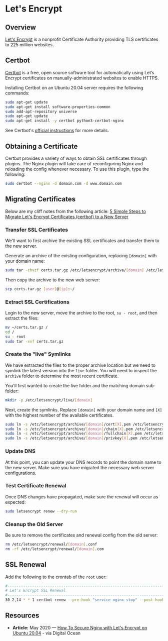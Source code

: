 # Let's Encrypt

## Overview

[Let's Encrypt](https://letsencrypt.org/) is a nonprofit Certificate Authority providing TLS certificates to 225 million websites. 

## Certbot

[Certbot](https://certbot.eff.org/) is a free, open source software tool for automatically using Let’s Encrypt certificates on manually-administrated websites to enable HTTPS.

Installing Certbot on an Ubuntu 20.04 server requires the following commands:

```bash
sudo apt-get update
sudo apt-get install software-properties-common
sudo add-apt-repository universe
sudo apt-get update
sudo apt-get install -y certbot python3-certbot-nginx
```

See Certbot's [official instructions](https://certbot.eff.org/lets-encrypt/ubuntufocal-nginx) for more details.

## Obtaining a Certificate

Certbot provides a variety of ways to obtain SSL certificates through  plugins. The Nginx plugin will take care of reconfiguring Nginx and reloading the config whenever necessary. To use this plugin, type the following:

```bash
sudo certbot --nginx -d domain.com -d www.domain.com
```

## Migrating Certificates

Below are my cliff notes from the following article: [5 Simple Steps to Migrate Let's Encrypt Certificates (certbot) to a New Server](https://ivanderevianko.com/2019/03/migrate-letsencrypt-certificates-certbot-to-new-server)

### Transfer SSL Certificates

We'll want to first archive the existing SSL certificates and transfer them to the new server.

Generate an archive of the existing configuration, replacing `[domain]` with your domain name:

```bash
sudo tar -chvzf certs.tar.gz /etc/letsencrypt/archive/[domain] /etc/letsencrypt/renewal/[domain].conf
```

Then copy the archive to the new web server:

```bash
scp certs.tar.gz [user]@[ip]:~/
```

### Extract SSL Certifications

Login to the new server, move the archive to the root, `su - root`, and then extract the files:

```bash
mv ~/certs.tar.gz /
cd /
su - root
sudo tar -xvf certs.tar.gz
```

### Create the "live" Symlinks

We have extracted the files to the proper archive location but we need to symlink the latest version into the `live` folder. You will need to inspect the `archive` folder to determine the most recent certificate.

You'll first wanted to create the live folder and the matching domain sub-folder:

```bash
mkdir -p /etc/letsencrypt/live/[domain]
```

Next, create the symlinks. Replace `[domain]` with your domain name and `[X]` with the highest number of the available certificates.

```bash
sudo ln -s /etc/letsencrypt/archive/[domain]/cert[X].pem /etc/letsencrypt/live/[domain]/cert.pem
sudo ln -s /etc/letsencrypt/archive/[domain]/chain[X].pem /etc/letsencrypt/live/[domain]/chain.pem
sudo ln -s /etc/letsencrypt/archive/[domain]/fullchain[X].pem /etc/letsencrypt/live/[domain]/fullchain.pem
sudo ln -s /etc/letsencrypt/archive/[domain]/privkey[X].pem /etc/letsencrypt/live/[domain]/privkey.pem
```

### Update DNS

At this point, you can update your DNS records to point the domain name to the new server. Make sure you have migrated the necessary web server configurations.

### Test Certificate Renewal

Once DNS changes have propagated, make sure the renewal will occur as expected:

```bash
sudo letsencrypt renew --dry-run
```

### Cleanup the Old Server

Be sure to remove the certificates and renewal config from the old server:

```bash
rm /etc/letsencrypt/renewal/[domain].conf
rm -rf /etc/letsencrypt/renewal/[domain].com
```

## SSL Renewal

Add the following to the crontab of the `root` user:

```bash
#------------------------------------------------------------------------
# Let's Encrypt SSL Renewal
#------------------------------------------------------------------------
30 2,14 * * 1 certbot renew --pre-hook "service nginx stop" --post-hook "service nginx start" >> /var/log/letsencrypt/renew.log
```

## Resources

* **Article:** May 2020 — [How To Secure Nginx with Let's Encrypt on Ubuntu 20.04](https://www.digitalocean.com/community/tutorials/how-to-secure-nginx-with-let-s-encrypt-on-ubuntu-20-04) - via Digital Ocean

